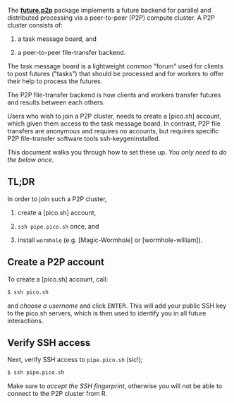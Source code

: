 <!--
%\VignetteIndexEntry{future.p2p: One-Time Setup}
%\VignetteAuthor{Henrik Bengtsson}
%\VignetteKeyword{R}
%\VignetteKeyword{package}
%\VignetteKeyword{vignette}
%\VignetteKeyword{Rprofile}
%\VignetteKeyword{Renviron}
%\VignetteEngine{future.p2p::selfonly}
-->

The **[future.p2p]** package implements a future backend for parallel
and distributed processing via a peer-to-peer (P2P) compute cluster.
A P2P cluster consists of:

 1. a task message board, and
 
 2. a peer-to-peer file-transfer backend.

The task message board is a lightweight common "forum" used for
clients to post futures ("tasks") that should be processed and for
workers to offer their help to process the futures.

The P2P file-transfer backend is how clients and workers transfer
futures and results between each others.

Users who wish to join a P2P cluster, needs to create a [pico.sh]
account, which given them access to the task message board. In
contrast, P2P file transfers are anonymous and requires no accounts,
but requires specific P2P file-transfer software tools ssh-keygeninstalled.

This document walks you through how to set these up. _You only need to
do the below once_.


## TL;DR

In order to join such a P2P cluster,

1. create a [pico.sh] account,

2. `ssh pipe.pico.sh` once, and

3. install `wormhole` (e.g. [Magic-Wormhole] or [wormhole-william]).


## Create a P2P account

To create a [pico.sh] account, call:

```sh
$ ssh pico.sh
```

and _choose a username_ and click <kbd>ENTER</kbd>.  This will add
your public SSH key to the pico.sh servers, which is then used to
identify you in all future interactions.


## Verify SSH access

Next, verify SSH access to `pipe.pico.sh` (sic!);

```sh
$ ssh pipe.pico.sh
```

Make sure to _accept the SSH fingerprint_, otherwise you will not be
able to connect to the P2P cluster from R.




[future.p2p]: https://github.com/HenrikBengtsson/future.p2p
[future]: https://future.futureverse.org
[futureverse]: https://www.futureverse.org
